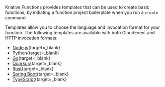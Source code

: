 <!-- Snippet used in the following topics:
- docs/functions/README.md
-->
Knative Functions provides templates that can be used to create basic functions, by initiating a function project boilerplate when you run a `create` command.

Templates allow you to choose the language and invocation format for your function. The following templates are available with both CloudEvent and HTTP invocation formats:

- [Node.js](https://github.com/knative/func/blob/main/docs/function-templates/nodejs.md){target=_blank}
- [Python](https://github.com/knative/func/blob/main/docs/function-templates/python.md){target=_blank}
- [Go](https://github.com/knative/func/blob/main/docs/function-templates/golang.md){target=_blank}
- [Quarkus](https://github.com/knative/func/blob/main/docs/function-templates/quarkus.md){target=_blank}
- [Rust](https://github.com/knative/func/blob/main/docs/function-templates/rust.md){target=_blank}
- [Spring Boot](https://github.com/knative/func/blob/main/docs/function-templates/springboot.md){target=_blank}
- [TypeScript](https://github.com/knative/func/blob/main/docs/function-templates/typescript.md){target=_blank}
